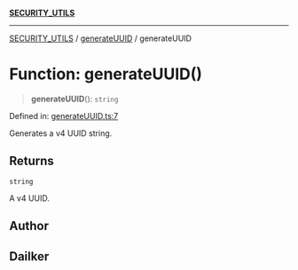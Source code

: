 [**SECURITY_UTILS**](../../README.md)

***

[SECURITY_UTILS](../../README.md) / [generateUUID](../README.md) / generateUUID

# Function: generateUUID()

> **generateUUID**(): `string`

Defined in: [generateUUID.ts:7](https://github.com/dailker/everyutil/blob/26e2bb73429918cf0d08899e9efd90b82a42c92e/src/security/generateUUID.ts#L7)

Generates a v4 UUID string.

## Returns

`string`

A v4 UUID.

## Author

## Dailker
